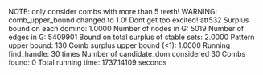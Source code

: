 NOTE: only consider combs with more than 5 teeth! 
WARNING: comb_upper_bound changed to 1.0! Dont get too excited! 
att532
Surplus bound on each domino: 1.0000 
Number of nodes in G: 5019 
Number of edges in G: 5409901 
Bound on total surplus of stable sets: 2.0000 
Pattern upper bound: 130 
Comb surplus upper bound (<1): 1.0000 
Running find_handle: 30 times 
Number of candidate_dom considered 30 
Combs found: 0 
Total running time: 1737.14109 seconds